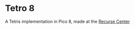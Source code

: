 Tetro 8
=======
A Tetris implementation in Pico 8, made at the [Recurse Center](https://www.recurse.com)
